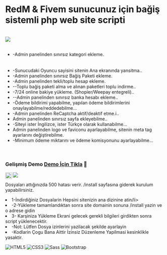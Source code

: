 <h1> RedM & Fivem sunucunuz için bağiş sistemli php web site scripti </h1>
<p/>

<br />

<img  src="https://i.hizliresim.com/lipqLi.png">


<br />
<br />



<ul>
 
  <li>-Admin panelinden sınırsız kategori ekleme.</li>
  <br> </br>
  <li>-Sunucudaki Oyuncu sayisini sitenin Ana ekranında yansitma..</li>
</a>
  <li>-Admin panelinden sınırsız Bağiş Paketi ekleme.</li>
</a>
  <li>-Admin panelinden tekli/toplu hesap ekleme.</li>
</a>
  <li>--Toplu bağiş paketi alma ve alınan paketleri toplu indirme..</li>
</a>
  <li>-7/24 online bakiye yükleme. (Shopier/Weepay entegreli)..</li>
  </a>
  <li>--Admin panelinden sınırsız banka hesabı ekleme..</li>
   </a>
  <li>-Ödeme bildirimi yapabilme, yapılan ödeme bildirimlerini onaylayabilme/reddedebilme...</li>
</a>
  <li>-Admin panelinden ReCaptcha aktif/deaktif etme.i..</li>

  <li>Admin panelinden sınırsız sayfa ekleyebilme..</li>

  <li>-Siteyi ister İngilizce, ister Türkçe olarak kullanabilme...</li>
 
  <li>Admin panelinden logo ve faviconu ayarlayabilme, sitenin meta tag ayarlarını değiştirebilme.</li>
   
  <li>-Minimum ödeme miktarını ve ödeme komisyonunu ayarlayabilme...</li>
    <br> </br>
</ul>  



### Gelişmiş Demo [Demo İçin Tikla](http://nation.cheapplay.store/) 🦾


</a>
<a href="discord.gg/8e9X5S3Pyg">
  <img align="left" alt="Anurag's Discord" width="21px" src="https://raw.githubusercontent.com/anuraghazra/anuraghazra/master/assets/discord-round.svg" />
</a>

 <img  src="https://i.hizliresim.com/bfxKmE.png">


Dosyaları attığınızda 500 hatası verir. /install sayfasına giderek kurulum yapabilirsiniz.



  <li>1-İndirdiğiniz Dosyalarin Hepsini sitenizin ana dizinine atin/li>
  <li>-2-Yükleme tamamlandıktan sonra site domainin sonuna /install yazin ve o adrese gidin</li>
  <li>3- Karşiniza Yükleme Ekrani gelecek gerekli bilgileri girdikten sonra script yüklenecektir.</li>
  <li>-Not: Lütfen Dosya izinlerini yazilacak şekilde ayarlayin </li>
  
  <li>-Kodlarin Çogu Bana Aittir İzinsiz Düzenleme Yapilmasi kesinklikle yasaktir. </li>
  
  
  ![HTML5](https://img.shields.io/badge/HTML5-E34F26?logo=HTML5&logoColor=white&style=flat)
  ![CSS3](https://img.shields.io/badge/CSS3-157286?logo=CSS3&logoColor=white&style=flat)
  ![Sass](https://img.shields.io/badge/Sass-CC6699?logo=Sass&logoColor=white&style=flat)
  ![Bootstrap](https://img.shields.io/badge/Bootstrap-563D7C?logo=Bootstrap&logoColor=white&style=flat)
